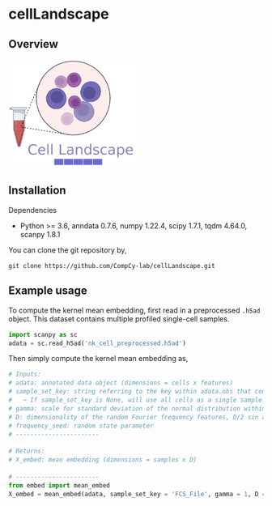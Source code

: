 # cellLandscape

## Overview

<p>
  <img src="overview.png" width=50% height=50% />
</p>

## Installation
Dependencies 
* Python >= 3.6, anndata 0.7.6, numpy 1.22.4, scipy 1.7.1, tqdm 4.64.0, scanpy 1.8.1

You can clone the git repository by, 

```
git clone https://github.com/CompCy-lab/cellLandscape.git
```

## Example usage
To compute the kernel mean embedding, first read in a preprocessed `.h5ad` object. This dataset contains multiple profiled single-cell samples. 

```python
import scanpy as sc
adata = sc.read_h5ad('nk_cell_preprocessed.h5ad')
```
Then simply compute the kernel mean embedding as,

```python
# Inputs:
# adata: annotated data object (dimensions = cells x features)
# sample_set_key: string referring to the key within adata.obs that contains the samples to compute the embedding
#   ~ If sample_set_key is None, will use all cells as a single sample 
# gamma: scale for standard deviation of the normal distribution within random Fourier frequency feature computation  
# D: dimensionality of the random Fourier frequency features, D/2 sin and D/2 cos basis 
# frequency_seed: random state parameter 
# -----------------------
    
# Returns:
# X_embed: mean embedding (dimensions = samples x D)

# -----------------------
from embed import mean_embed
X_embed = mean_embed(adata, sample_set_key = 'FCS_File', gamma = 1, D = 2000, frequency_seed = 0)
```
